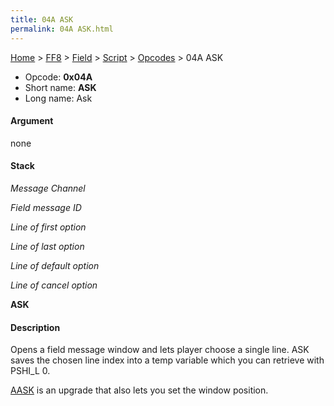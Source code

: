 ```yaml
---
title: 04A ASK
permalink: 04A ASK.html
---
```


[Home](../../../../Main%20Page.md) > [FF8](../../../../FF8.md) > [Field](../../../Field.md) > [Script](../../Script.md) > [Opcodes](../Opcodes.md) > 04A ASK

-   Opcode: **0x04A**
-   Short name: **ASK**
-   Long name: Ask

#### Argument

none

#### Stack

  
*Message Channel*

*Field message ID*

*Line of first option*

*Line of last option*

*Line of default option*

*Line of cancel option*

**ASK**

#### Description

Opens a field message window and lets player choose a single line. ASK
saves the chosen line index into a temp variable which you can retrieve
with PSHI\_L 0.

[AASK][] is an upgrade that also lets you set the window position.

  [AASK]: 06F%20AASK.md "wikilink"
